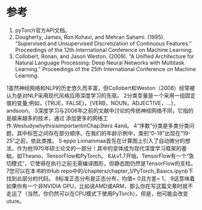 # 参考

1. pyTorch官方API文档。
2. Dougherty, James, Ron Kohavi, and Mehran Sahami. (1995). “Supervised and Unsupervised Discretization of Continuous Features.” Proceedings of the 12th International Conference on Machine Learning.
3. Collobert, Ronan, and Jason Weston. (2008). “A Unified Architecture for Natural Language Processing: Deep Neural Networks with Multitask Learning.” Proceedings of the 25th International Conference on Machine Learning.
<head>
1虽然神经网络和NLP的历史悠久而丰富，但Collobert和Weston（2008）经常被认为是对NLP采用现代风格应用深度学习的先驱。
2分类变量是一个采用一组固定值的变量;例如，{TRUE，FALSE}，{VERB，NOUN，ADJECTIVE，...}，andsoon。
3深度学习与2006年之前的文献中讨论的传统神经网络不同，它指的是越来越多的技术，通过
添加更多的网络工作.WestudywhythisisimportantinChap3ters 4and。
4“序数”分类是多类分类问题，其中标签之间存在部分顺序。在我们的年龄示例中，类别“0-18”出现在“19-25”之前，依此类推。
5 eppo Linnainmaa首先在计算图上引入了自动微分的想法，作为他1970年硕士论文的一部分！其中的变体成为现代深度学习框架的基础，如Theano，TensorFlow和PyTorch。
6从v1.7开始，TensorFlow有一个“急切模式”，它使得在执行之前无需编译图形，但静态图仍然是TensorFlow的支柱。
7您可以在本书的itHub repo中的/chapters/chapter_1/PyTorch_Basics.ipynb下找到此部分的代码。
8标准正态分布是正态分布，均值= 0且方差= 1，
9这意味着如果你有一个非NVIDIA GPU，比如说AMD或ARM，那么你在写这篇文章时就不走运了（当然，你仍然可以在CPU模式下使用PyTorch）。但是，他可能会改变
uture。

